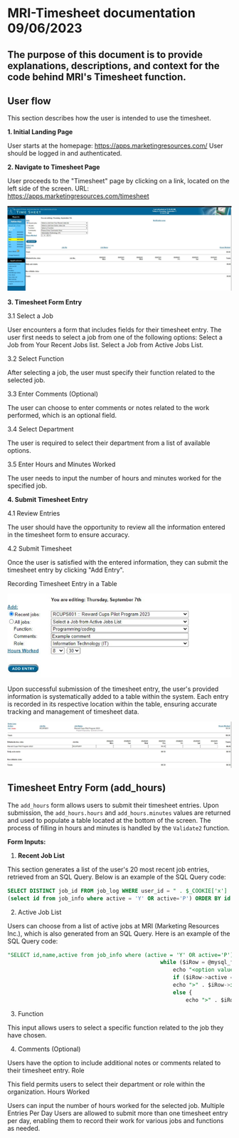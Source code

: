 # MRI-Timesheet documentation 09/06/2023
<h2>The purpose of this document is to provide explanations, descriptions, and context for the code behind MRI's Timesheet function.</h2>


## User flow
<p>This section describes how the user is intended to use the timesheet.</p>

<b>1. Initial Landing Page</b>

User starts at the homepage: https://apps.marketingresources.com/
User should be logged in and authenticated.

<b>2. Navigate to Timesheet Page</b>

User proceeds to the "Timesheet" page by clicking on a link, located on the left side of the screen.
URL: https://apps.marketingresources.com/timesheet

<img src="Landing.JPG" alt="Desktop landing page" />

<b>3. Timesheet Form Entry</b>

3.1 Select a Job

User encounters a form that includes fields for their timesheet entry.
The user first needs to select a job from one of the following options:
Select a Job from Your Recent Jobs list.
Select a Job from Active Jobs List.

3.2 Select Function

After selecting a job, the user must specify their function related to the selected job.

3.3 Enter Comments (Optional)

The user can choose to enter comments or notes related to the work performed, which is an optional field.

3.4 Select Department

The user is required to select their department from a list of available options.

3.5 Enter Hours and Minutes Worked

The user needs to input the number of hours and minutes worked for the specified job.

<b>4. Submit Timesheet Entry</b>

4.1 Review Entries

The user should have the opportunity to review all the information entered in the timesheet form to ensure accuracy.

4.2 Submit Timesheet

Once the user is satisfied with the entered information, they can submit the timesheet entry by clicking "Add Entry".

Recording Timesheet Entry in a Table

<img src="form.JPG" alt="Filled timesheet form" />

<p>Upon successful submission of the timesheet entry, the user's provided information is systematically added to a table within the system. Each entry is recorded in its respective location within the table, ensuring accurate tracking and management of timesheet data.
</p>

<img src="entry.JPG" alt="Filled timesheet form" />

## Timesheet Entry Form (add_hours)

The `add_hours` form allows users to submit their timesheet entries. Upon submission, the `add_hours.hours` and `add_hours.minutes` values are returned and used to populate a table located at the bottom of the screen. The process of filling in hours and minutes is handled by the `Validate2` function.

<b>Form Inputs:</b>

1. **Recent Job List**

This section generates a list of the user's 20 most recent job entries, retrieved from an SQL Query. Below is an example of the SQL Query code:
   ```sql
   SELECT DISTINCT job_id FROM job_log WHERE user_id = " . $_COOKIE['x'] . " AND job_id in
   (select id from job_info where active = 'Y' OR active='P') ORDER BY id desc limit 20"
   ```

2. Active Job List

Users can choose from a list of active jobs at MRI (Marketing Resources Inc.), which is also generated from an SQL Query. Here is an example of the SQL Query code:
``` SQL
"SELECT id,name,active from job_info where (active = 'Y' OR active='P') order by id, name");
                                                while ($iRow = @mysql_fetch_object($pr_jobs)) {
                                                    echo "<option value=\"$iRow->id\"";
                                                    if ($iRow->active == "P") {
                                                    echo ">" . $iRow->id . "  :: " . $iRow->name . "(PENDING)</option>"; }
                                                    else {
                                                        echo ">" . $iRow->id . "  :: " . $iRow->name . "</option>"; }
```
3. Function

This input allows users to select a specific function related to the job they have chosen.

4. Comments (Optional)

Users have the option to include additional notes or comments related to their timesheet entry.
Role

This field permits users to select their department or role within the organization.
Hours Worked

Users can input the number of hours worked for the selected job.
Multiple Entries Per Day
Users are allowed to submit more than one timesheet entry per day, enabling them to record their work for various jobs and functions as needed.

